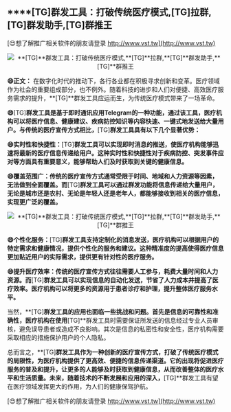 ## ****[TG]**群发工具：打破传统医疗模式,**[TG]**拉群,**[TG]**群发助手,**[TG]**群推王**

[😍想了解推广相关软件的朋友请登录 http://www.vst.tw](http://www.vst.tw)

 <center><img src="https://vst.tw/MP4/tuiguang/png/3.png" alt="**[TG]**群发工具：打破传统医疗模式,**[TG]**拉群,**[TG]**群发助手,**[TG]**群推王"></center>

**😄正文：**
在数字化时代的推动下，各行各业都在积极寻求创新和变革。医疗领域作为社会的重要组成部分，也不例外。随着科技的进步和人们对便捷、高效医疗服务需求的提升，**[TG]**群发工具应运而生，为传统医疗模式带来了一场革命。

**😄**[TG]**群发工具是基于即时通讯应用Telegram的一种功能，通过该工具，医疗机构可以将医疗信息、健康建议、疾病防控知识等内容快速、一键式地发送给大量用户。与传统的医疗宣传方式相比，**[TG]**群发工具具有以下几个显著优势：**

**😄实时性和快捷性：**[TG]**群发工具可以实现即时消息的推送，使医疗机构能够迅速将最新的医疗信息传递给用户。这种实时性和快捷性对于疾病防控、突发事件应对等方面具有重要意义，能够帮助人们及时获取到关键的健康信息。**

**😄覆盖范围广：传统的医疗宣传方式通常受限于时间、地域和人力资源等因素，无法做到全面覆盖。而**[TG]**群发工具可以通过群发功能将信息传递给大量用户，无论是城市还是农村、无论是年轻人还是老年人，都能够接收到相关的医疗信息，实现更广泛的覆盖。**

 <center><img src="https://vst.tw/MP4/tuiguang/png/2.png" alt="**[TG]**群发工具：打破传统医疗模式,**[TG]**拉群,**[TG]**群发助手,**[TG]**群推王"></center>

**😄个性化服务：**[TG]**群发工具支持定制化的消息发送，医疗机构可以根据用户的特定需求和健康情况，提供个性化的服务和建议。这种精准度的提高使得医疗信息更加贴近用户的实际需求，提供更有针对性的医疗服务。**

**😄提升医疗效率：传统的医疗宣传方式往往需要人工参与，耗费大量时间和人力资源。而**[TG]**群发工具可以实现信息的自动化发送，节省了人力成本并提高了医疗效率。医疗机构可以将更多的资源用于患者诊疗和护理，提升整体医疗服务水平。**

当然，**[TG]**群发工具的应用也面临一些挑战和问题。首先是信息的可靠性和准确性，医疗机构在使用**[TG]**群发工具时需要保证所发送的信息经过专业人员审核，避免误导患者或造成不良影响。其次是信息的私密性和安全性，医疗机构需要采取相应的措施保护用户的个人隐私。

总而言之，**[TG]**群发工具作为一种创新的医疗宣传方式，打破了传统医疗模式的局限性，为医疗机构提供了更高效、便捷的信息传递渠道。它的出现将促进医疗服务的普及和提升，让更多的人能够及时获取到健康信息，从而改善整体的医疗水平和生活质量。未来，随着技术的不断发展和应用的深入，**[TG]**群发工具有望在医疗领域发挥更大的作用，为人们的健康保驾护航。

[😍想了解推广相关软件的朋友请登录 http://www.vst.tw](http://www.vst.tw)



